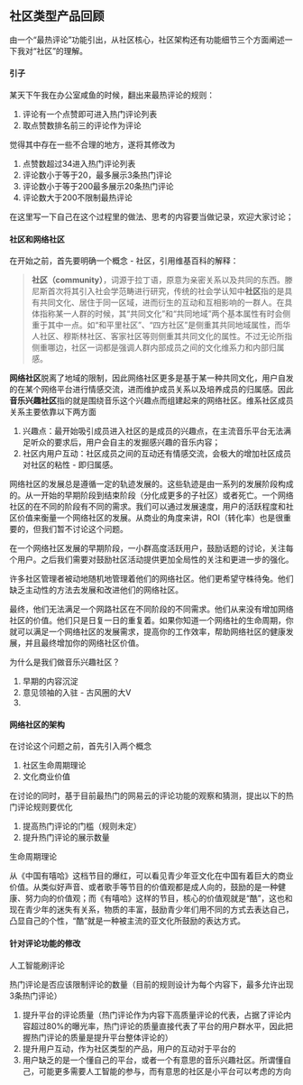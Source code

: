 ## 社区类型产品回顾




由一个“最热评论”功能引出，从社区核心，社区架构还有功能细节三个方面阐述一下我对“社区”的理解。



#### 引子

某天下午我在办公室咸鱼的时候，翻出来最热评论的规则：

1. 评论有一个点赞即可进入热门评论列表
2. 取点赞数排名前三的评论作为评论



觉得其中存在一些不合理的地方，遂将其修改为

1. 点赞数超过34进入热门评论列表
2. 评论数小于等于20，最多展示3条热门评论
3. 评论数小于等于200最多展示20条热门评论
4. 评论数大于200不限制最热评论



在这里写一下自己在这个过程里的做法、思考的内容要当做记录，欢迎大家讨论；



#### 社区和网络社区

在开始之前，首先要明确一个概念 - 社区，引用维基百科的解释：

>**社区（community）**，词源于拉丁语，原意为亲密关系以及共同的东西。滕尼斯首次将其引入社会学范畴进行研究，传统的社会学认知中**社区**指的是具有共同文化、居住于同一区域，进而衍生的互动和互相影响的一群人。在具体指称某一人群的时候，其“共同文化”和“共同地域”两个基本属性有时会侧重于其中一点。如“和平里社区”、“四方社区”是侧重其共同地域属性，而华人社区、穆斯林社区、客家社区等则侧重其共同文化的属性。不过无论所指侧重哪边，社区一词都是强调人群内部成员之间的文化维系力和内部归属感。

**网络社区**脱离了地域的限制，因此网络社区更多是基于某一种共同文化，用户自发的在某个网络平台进行情感交流，进而维护成员关系以及培养成员的归属感。因此**音乐兴趣社区**指的就是围绕音乐这个兴趣点而组建起来的网络社区。维系社区成员关系主要依靠以下两方面

1. 兴趣点：最开始吸引成员进入社区的是成员的兴趣点，在主流音乐平台无法满足听众的要求后，用户会自主的发掘感兴趣的音乐内容；
2. 社区内用户互动：社区成员之间的互动还有情感交流，会极大的增加社区成员对社区的粘性 - 即归属感。




网络社区的发展总是遵循一定的轨迹发展的。这些轨迹是由一系列的发展阶段构成的。从一开始的早期阶段到结束阶段（分化成更多的子社区）或者死亡。一个网络社区的在不同的阶段有不同的需求。我们可以通过发展速度，用户的活跃程度和社区价值来衡量一个网络社区的发展。从商业的角度来讲，ROI（转化率）也是很重要的，但我们暂不讨论这个问题。

在一个网络社区发展的早期阶段，一小群高度活跃用户，鼓励话题的讨论，关注每个用户。之后我们需要对鼓励社区活动提供更加全局性的关注和更进一步的强化。 

许多社区管理者被动地随机地管理着他们的网络社区。他们更希望守株待兔。他们缺乏主动性的方法去发展和改进他们的网络社区。

最终，他们无法满足一个网路社区在不同阶段的不同需求。他们从来没有增加网络社区的价值。他们只是日复一日的重复着。如果你知道一个网络社的生命周期，你就可以满足一个网络社区的发展需求，提高你的工作效率，帮助网络社区的健康发展，并且最终增加你的网络社区价值。




为什么是我们做音乐兴趣社区？
1. 早期的内容沉淀
2. 意见领袖的入驻 - 古风圈的大V
3. 




#### 网络社区的架构



在讨论这个问题之前，首先引入两个概念

1. 社区生命周期理论
2. 文化商业价值



在讨论的同时，基于目前最热门的网易云的评论功能的观察和猜测，提出以下的热门评论规则要优化
1. 提高热门评论的门槛（规则未定）
2. 提升热门评论的展示数量



生命周期理论


从《中国有嘻哈》这档节目的爆红，可以看见青少年亚文化在中国有着巨大的商业价值。从类似好声音、或者歌手等节目的价值观都是成人向的，鼓励的是一种健康、努力向的价值观；而《有嘻哈》这样的节目，核心的价值观就是“酷”，这也和现在青少年的迷失有关系，物质的丰富，鼓励青少年们用不同的方式去表达自己，凸显自己的个性，“酷”就是一种被主流的亚文化所鼓励的表达方式。







#### 针对评论功能的修改





人工智能刷评论

热门评论是否应该限制评论的数量（目前的规则设计为每个内容下，最多允许出现3条热门评论）

1. 提升平台的评论质量（热门评论作为内容下高质量评论的代表，占据了评论内容超过80%的曝光率，热门评论的质量直接代表了平台的用户群水平，因此把握热门评论的质量是提升平台整体评论的）
2. 提升用户互动，作为社区类型的产品，用户的互动对于平台的
3. 用户缺乏的是一个懂自己的平台，或者一个有意思的音乐兴趣社区。所谓懂自己，可能更多需要人工智能的参与，而有意思的社区是小平台可以考虑的方向








